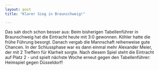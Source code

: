 ```yaml
---
layout: post
title: "Klarer Sieg in Braunschweig!"

---
```


Das sah doch schon besser aus: Beim bisherigen Tabellenführer in Braunschweig hat die Eintracht heute mit 3:0 gewonnen. Köhler hatte die frühe Führung besorgt. Danach vergab die Mannschaft reihenweise gute Chancen. In der Schlussphase war es dann einmal mehr Alexander Meier, der mit 2 Treffern für Klarheit sorgte. Nach diesem Spiel steht die Eintracht auf Platz 2 - und spielt nächste Woche erneut gegen den Tabellenführer: Heimspiel gegen Düsseldorf!


